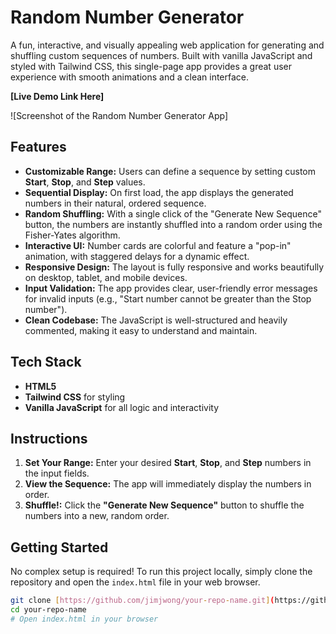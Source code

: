 # Random Number Generator

A fun, interactive, and visually appealing web application for generating and shuffling custom sequences of numbers. Built with vanilla JavaScript and styled with Tailwind CSS, this single-page app provides a great user experience with smooth animations and a clean interface.

**[Live Demo Link Here]** [<!-- Add a link to your live demo if you deploy it -->
](https://jimjwong.github.io/randomnumbergenerator/)

![Screenshot of the Random Number Generator App] <!-- It's highly recommended to add a screenshot of your app here -->

## Features

* **Customizable Range:** Users can define a sequence by setting custom **Start**, **Stop**, and **Step** values.
* **Sequential Display:** On first load, the app displays the generated numbers in their natural, ordered sequence.
* **Random Shuffling:** With a single click of the "Generate New Sequence" button, the numbers are instantly shuffled into a random order using the Fisher-Yates algorithm.
* **Interactive UI:** Number cards are colorful and feature a "pop-in" animation, with staggered delays for a dynamic effect.
* **Responsive Design:** The layout is fully responsive and works beautifully on desktop, tablet, and mobile devices.
* **Input Validation:** The app provides clear, user-friendly error messages for invalid inputs (e.g., "Start number cannot be greater than the Stop number").
* **Clean Codebase:** The JavaScript is well-structured and heavily commented, making it easy to understand and maintain.

## Tech Stack

* **HTML5**
* **Tailwind CSS** for styling
* **Vanilla JavaScript** for all logic and interactivity

## Instructions

1. **Set Your Range:** Enter your desired **Start**, **Stop**, and **Step** numbers in the input fields.
2. **View the Sequence:** The app will immediately display the numbers in order.
3. **Shuffle!:** Click the **"Generate New Sequence"** button to shuffle the numbers into a new, random order.

## Getting Started

No complex setup is required! To run this project locally, simply clone the repository and open the `index.html` file in your web browser.

```bash
git clone [https://github.com/jimjwong/your-repo-name.git](https://github.com/jimjwong/your-repo-name.git)
cd your-repo-name
# Open index.html in your browser

